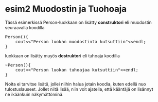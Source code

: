 # esim2 Muodostin ja Tuohoaja

Tässä esimerkissä Person-luokkaan on lisätty **construktori** eli muodostin seuraavalla koodilla 

<pre>
Person(){
    cout&lt;&lt;"Person luokan muodostinta kutsuttiin"&lt;&lt;endl;
}
</pre>

luokkaan on lisätty muyös **destruktori** eli tuhoaja koodilla 

<pre>
~Person(){
    cout&lt;&lt;"Person luokan tuhoajaa kutsuttiin"&lt;&lt;endl;
}
</pre>

Noita ei tarvitse lisätä, jollei niihin halua jotain koodia, kuten edellä nuo tulostuslauseet. Jollet niitä lisää, niin voit ajatella, että kääntäjä on lisännyt ne ikäänkuin näkymättöminä.